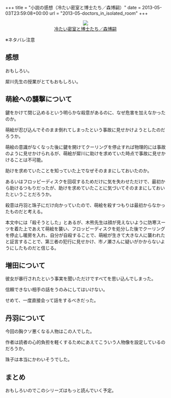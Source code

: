 +++
title = "小説の感想（冷たい密室と博士たち／森博嗣）"
date = 2013-05-03T23:59:08+00:00
url = "2013-05-doctors_in_isolated_room"
+++

<div style="text-align: center;">
  <a href="http://www.amazon.co.jp/gp/product/4062645602/ref=as_li_ss_il?ie=UTF8&#038;camp=247&#038;creative=7399&#038;creativeASIN=4062645602&#038;linkCode=as2&#038;tag=5000164-22"><img border="0" src="http://ws-fe.amazon-adsystem.com/widgets/q?_encoding=UTF8&#038;ASIN=4062645602&#038;Format=_SL160_&#038;ID=AsinImage&#038;MarketPlace=JP&#038;ServiceVersion=20070822&#038;WS=1&#038;tag=5000164-22" /><br /><span>冷たい密室と博士たち／森博嗣</span></a><img src="http://ir-jp.amazon-adsystem.com/e/ir?t=5000164-22&#038;l=as2&#038;o=9&#038;a=4062645602" width="1" height="1" border="0" alt="" style="border:none !important; margin:0px !important;" />
</div>

※ネタバレ注意

## 感想

おもしろい。
  
犀川先生の授業がとてもおもしろい。

## 萌絵への襲撃について

鍵をかけて閉じ込めるという明らかな殺意があるのに、なぜ危害を加えなかったのか。
  
萌絵が忍び込んでそのまま倒れてしまったという事故に見せかけようとしたのだろうか。
  
萌絵の意識がなくなった後に鍵を開けてクーリングを停止すれば物理的には事故のように見せかけられるが、萌絵が犀川に助けを求めていた時点で事故に見せかけることは不可能。
  
助けを求めていたことを知っていた上でなぜそのままにしておいたのか。
  
あるいはフロッピーディスクを回収するためだけに気を失わせただけで、最初から助けるつもりだったが、助けを求めていたことに気づいてそのままにしておいたということだろうか。
  
殺意は丹羽と珠子にだけ向かっていたので、萌絵を殺すつもりは最初からなかったものだと考える。
  
本文中には「殺そうとした」とあるが、木熊先生は顔が見えないように防寒スーツを着た上であえて萌絵を襲い、フロッピーディスクを処分した後でクーリングを停止し暖房を入れ、自分が自殺することで、萌絵が生きて大きな人に襲われたと証言することで、第三者の犯行に見せかけ、市ノ瀬さんに疑いがかからないようにしたものだと信じる。

## 増田について

彼女が暴行されたという事実を聞いただけですべてを思い込んでしまった。
  
信頼できない相手の話をうのみにしてはいけない。
  
せめて、一度直接会って話をするべきだった。

## 丹羽について

今回の胸クソ悪くなる人物はこの人でした。
  
作者は読者の心的負担を軽くするためにあえてこういう人物像を設定しているのだろうか。
  
珠子は本当にかわいそうでした。

## まとめ

おもしろいのでこのシリーズはもっと読んでいく予定。